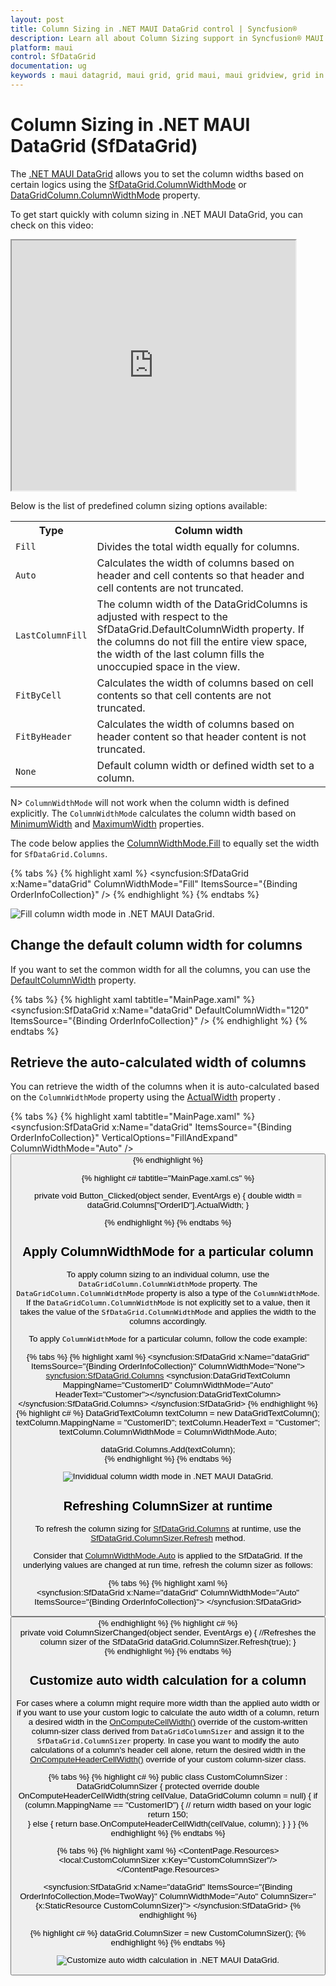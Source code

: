```yaml
---
layout: post
title: Column Sizing in .NET MAUI DataGrid control | Syncfusion®
description: Learn all about Column Sizing support in Syncfusion® MAUI DataGrid (SfDataGrid) control and more here.
platform: maui
control: SfDataGrid
documentation: ug
keywords : maui datagrid, maui grid, grid maui, maui gridview, grid in maui, .net maui datagrid, .net maui grid, .net grid maui, .net maui sizing, maui column sizing
---
```


# Column Sizing in .NET MAUI DataGrid (SfDataGrid)

The [.NET MAUI DataGrid](https://www.syncfusion.com/maui-controls/maui-datagrid) allows you to set the column widths based on certain logics using the [SfDataGrid.ColumnWidthMode](https://help.syncfusion.com/cr/maui/Syncfusion.Maui.DataGrid.SfDataGrid.html#Syncfusion_Maui_DataGrid_SfDataGrid_ColumnWidthMode) or [DataGridColumn.ColumnWidthMode](https://help.syncfusion.com/cr/maui/Syncfusion.Maui.DataGrid.DataGridColumn.html#Syncfusion_Maui_DataGrid_DataGridColumn_ColumnWidthMode) property. 

To get start quickly with column sizing in .NET MAUI DataGrid, you can check on this video:

<style>#MAUIDataGridVideoTutorial{width : 90% !important; height: 400px !important }</style> <iframe id='MAUIDataGridVideoTutorial' src="https://www.youtube.com/embed/vtMmQIWyipU?start=243"></iframe>

Below is the list of predefined column sizing options available:

<table>
<tr>
<th>
Type
</th>
<th>
Column width
</th>
</tr>
<tr>
<td>
<code>Fill</code>
</td>
<td>
Divides the total width equally for columns. 
</td>
</tr>
<tr>
<td>
<code>Auto</code>
</td>
<td>
Calculates the width of columns based on header and cell contents so that header and cell contents are not truncated. 
</td>
</tr>
<tr>
<td>
<code>LastColumnFill</code>
</td>
<td>
The column width of the DataGridColumns is adjusted with respect to the SfDataGrid.DefaultColumnWidth property. If the columns do not fill the entire view space, the width of the last column fills the unoccupied space in the view.
</td>
</tr>
<tr>
<td>
<code>FitByCell</code>
</td>
<td>
Calculates the width of columns based on cell contents so that cell contents are not truncated. 
</td>
</tr>
<tr>
<td>
<code>FitByHeader</code>
</td>
<td>
Calculates the width of columns based on header content so that header content is not truncated.  
</td>
</tr>
<tr>
<td>
<code>None</code>
</td>
<td>
Default column width or defined width set to a column.
</td>
</tr>
</table>

N> `ColumnWidthMode` will not work when the column width is defined explicitly. The `ColumnWidthMode` calculates the column width based on [MinimumWidth](https://help.syncfusion.com/cr/maui/Syncfusion.Maui.DataGrid.DataGridColumn.html#Syncfusion_Maui_DataGrid_DataGridColumn_MinimumWidth) and [MaximumWidth](https://help.syncfusion.com/cr/maui/Syncfusion.Maui.DataGrid.DataGridColumn.html#Syncfusion_Maui_DataGrid_DataGridColumn_MaximumWidth) properties.

The code below applies the [ColumnWidthMode.Fill](https://help.syncfusion.com/cr/maui/Syncfusion.Maui.DataGrid.ColumnWidthMode.html#Syncfusion_Maui_DataGrid_ColumnWidthMode_Fill) to equally set the width for `SfDataGrid.Columns`.

{% tabs %}
{% highlight xaml %}
<syncfusion:SfDataGrid  x:Name="dataGrid"
                        ColumnWidthMode="Fill"
                        ItemsSource="{Binding OrderInfoCollection}" />
{% endhighlight %}
{% endtabs %}

![Fill column width mode in .NET MAUI DataGrid.](Images\column-sizing\net-maui-datagrid-fill-column-width-mode.png)

## Change the default column width for columns

If you want to set the common width for all the columns, you can use the [DefaultColumnWidth](https://help.syncfusion.com/cr/maui/Syncfusion.Maui.DataGrid.SfDataGrid.html#Syncfusion_Maui_DataGrid_SfDataGrid_DefaultColumnWidth) property.

{% tabs %}
{% highlight xaml tabtitle="MainPage.xaml" %}
<syncfusion:SfDataGrid  x:Name="dataGrid"
                        DefaultColumnWidth="120"
                        ItemsSource="{Binding OrderInfoCollection}" />
{% endhighlight %}
{% endtabs %}

## Retrieve the auto-calculated width of columns

You can retrieve the width of the columns when it is auto-calculated based on the `ColumnWidthMode`  property using the [ActualWidth](https://help.syncfusion.com/cr/maui/Syncfusion.Maui.DataGrid.DataGridColumn.html#Syncfusion_Maui_DataGrid_DataGridColumn_ActualWidth) property .

{% tabs %}
{% highlight xaml tabtitle="MainPage.xaml" %}
<StackLayout>
    <syncfusion:SfDataGrid x:Name="dataGrid"
                       ItemsSource="{Binding OrderInfoCollection}"
                       VerticalOptions="FillAndExpand"
                       ColumnWidthMode="Auto" />
    <Button Clicked="Button_Clicked"
            Text="Get Column Width" />
</StackLayout>
{% endhighlight %}

{% highlight c# tabtitle="MainPage.xaml.cs" %}

private void Button_Clicked(object sender, EventArgs e)
{
    double width = dataGrid.Columns["OrderID"].ActualWidth;
}

{% endhighlight %}
{% endtabs %}

## Apply ColumnWidthMode for a particular column

To apply column sizing to an individual column, use the `DataGridColumn.ColumnWidthMode` property. The `DataGridColumn.ColumnWidthMode` property is also a type of the `ColumnWidthMode`. If the `DataGridColumn.ColumnWidthMode` is not explicitly set to a value, then it takes the value of the `SfDataGrid.ColumnWidthMode` and applies the width to the columns accordingly.

To apply `ColumnWidthMode` for a particular column, follow the code example:

{% tabs %}
{% highlight xaml %}
<syncfusion:SfDataGrid x:Name="dataGrid"
                       ItemsSource="{Binding OrderInfoCollection}"
                       ColumnWidthMode="None">
    <syncfusion:SfDataGrid.Columns>
        <syncfusion:DataGridTextColumn MappingName="CustomerID"
                                       ColumnWidthMode="Auto"
                                       HeaderText="Customer"></syncfusion:DataGridTextColumn>
    </syncfusion:SfDataGrid.Columns>
</syncfusion:SfDataGrid>
{% endhighlight %}
{% highlight c# %}
DataGridTextColumn textColumn = new DataGridTextColumn();
textColumn.MappingName = "CustomerID";
textColumn.HeaderText = "Customer";
textColumn.ColumnWidthMode = ColumnWidthMode.Auto;

dataGrid.Columns.Add(textColumn);  
{% endhighlight %}
{% endtabs %}

![Invididual column width mode in .NET MAUI DataGrid.](Images\column-sizing\net-maui-datagrid-invididual-column-width-mode.png)

## Refreshing ColumnSizer at runtime

To refresh the column sizing for [SfDataGrid.Columns](https://help.syncfusion.com/cr/maui/Syncfusion.Maui.DataGrid.SfDataGrid.html#Syncfusion_Maui_DataGrid_SfDataGrid_Columns) at runtime, use the [SfDataGrid.ColumnSizer.Refresh](https://help.syncfusion.com/cr/maui/Syncfusion.Maui.DataGrid.DataGridColumnSizer.html#Syncfusion_Maui_DataGrid_DataGridColumnSizer_Refresh_System_Boolean_) method.

Consider that [ColumnWidthMode.Auto](https://help.syncfusion.com/cr/maui/Syncfusion.Maui.DataGrid.ColumnWidthMode.html#Syncfusion_Maui_DataGrid_ColumnWidthMode_Auto) is applied to the SfDataGrid. If the underlying values are changed at run time, refresh the column sizer as follows:

{% tabs %}
{% highlight xaml %}    
<StackLayout HorizontalOptions="Center" 
             Orientation="Vertical">
    <syncfusion:SfDataGrid x:Name="dataGrid"
                       ColumnWidthMode="Auto"
                       ItemsSource="{Binding OrderInfoCollection}">
    </syncfusion:SfDataGrid>
    <Button x:Name="button"
            Text="Refresh ColumnSizer"
            HeightRequest="100"
            HorizontalOptions="Center"
            Clicked="ColumnSizerChanged" />
</StackLayout>
{% endhighlight %}
{% highlight c# %}  
private void ColumnSizerChanged(object sender, EventArgs e)
{
    //Refreshes the column sizer of the SfDataGrid
    dataGrid.ColumnSizer.Refresh(true);
}    
{% endhighlight %}
{% endtabs %} 
 

## Customize auto width calculation for a column

For cases where a column might require more width than the applied auto width or if you want to use your custom logic to calculate the auto width of a column, return a desired width in the [OnComputeCellWidth()](https://help.syncfusion.com/cr/maui/Syncfusion.Maui.DataGrid.DataGridColumnSizer.html#Syncfusion_Maui_DataGrid_DataGridColumnSizer_OnComputeCellWidth_Syncfusion_Maui_DataGrid_DataGridColumn_System_String_) override of the custom-written column-sizer class derived from `DataGridColumnSizer` and assign it to the `SfDataGrid.ColumnSizer` property.
In case you want to modify the auto calculations of a column's header cell alone, return the desired width in the [OnComputeHeaderCellWidth()](https://help.syncfusion.com/cr/maui/Syncfusion.Maui.DataGrid.DataGridColumnSizer.html#Syncfusion_Maui_DataGrid_DataGridColumnSizer_OnComputeHeaderCellWidth_System_String_Syncfusion_Maui_DataGrid_DataGridColumn_) override of your custom column-sizer class.

{% tabs %}
{% highlight c# %}
public class CustomColumnSizer : DataGridColumnSizer
{
	protected override double OnComputeHeaderCellWidth(string cellValue, DataGridColumn column = null)
	{
		if (column.MappingName == "CustomerID")
		{
                       // return width based on your logic
                       return 150;	
		}
		else
		{
			return base.OnComputeHeaderCellWidth(cellValue, column);
		}
	}
}
{% endhighlight %}
{% endtabs %}

{% tabs %}
{% highlight xaml %}
<ContentPage.Resources>
    <local:CustomColumnSizer x:Key="CustomColumnSizer"/>
</ContentPage.Resources>

<syncfusion:SfDataGrid x:Name="dataGrid"
                        ItemsSource="{Binding OrderInfoCollection,Mode=TwoWay}"
                        ColumnWidthMode="Auto"
                        ColumnSizer="{x:StaticResource CustomColumnSizer}">
</syncfusion:SfDataGrid>
{% endhighlight %}

{% highlight c# %}
dataGrid.ColumnSizer  = new CustomColumnSizer();
{% endhighlight %}
{% endtabs %}

![Customize auto width calculation in .NET MAUI DataGrid.](Images\column-sizing\net-maui-datagrid-customize-column-width-calculation.png)
